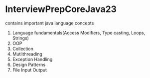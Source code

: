 # InterviewPrepCoreJava23
contains important java language concepts
1. Language fundamentals(Access Modifiers, Type casting, Loops, Strings)
3. OOP
4. Collection
5. Mutlithreading
6. Exception Handling
7. Design Patterns
8. File Input Output
